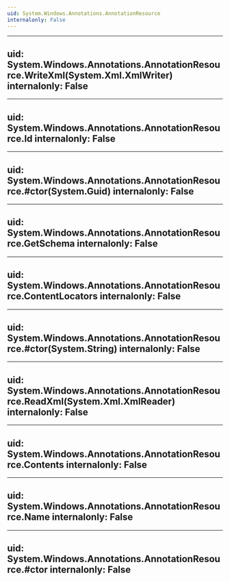 ```yaml
---
uid: System.Windows.Annotations.AnnotationResource
internalonly: False
---
```


---
uid: System.Windows.Annotations.AnnotationResource.WriteXml(System.Xml.XmlWriter)
internalonly: False
---

---
uid: System.Windows.Annotations.AnnotationResource.Id
internalonly: False
---

---
uid: System.Windows.Annotations.AnnotationResource.#ctor(System.Guid)
internalonly: False
---

---
uid: System.Windows.Annotations.AnnotationResource.GetSchema
internalonly: False
---

---
uid: System.Windows.Annotations.AnnotationResource.ContentLocators
internalonly: False
---

---
uid: System.Windows.Annotations.AnnotationResource.#ctor(System.String)
internalonly: False
---

---
uid: System.Windows.Annotations.AnnotationResource.ReadXml(System.Xml.XmlReader)
internalonly: False
---

---
uid: System.Windows.Annotations.AnnotationResource.Contents
internalonly: False
---

---
uid: System.Windows.Annotations.AnnotationResource.Name
internalonly: False
---

---
uid: System.Windows.Annotations.AnnotationResource.#ctor
internalonly: False
---
